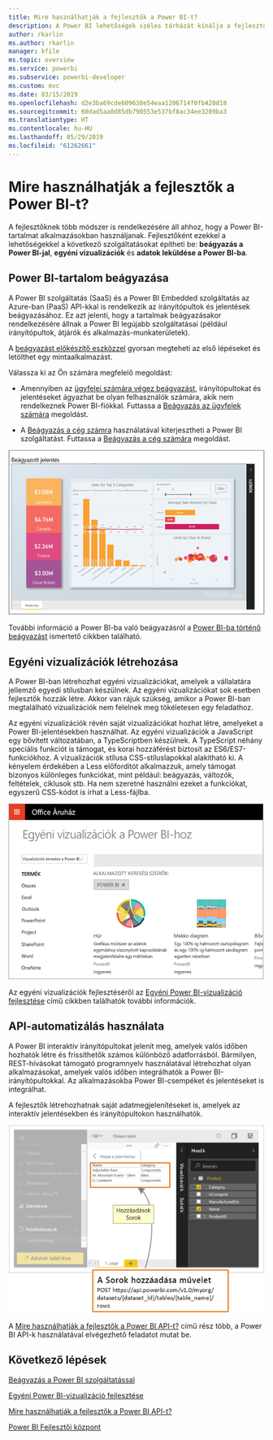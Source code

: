 ```yaml
---
title: Mire használhatják a fejlesztők a Power BI-t?
description: A Power BI lehetőségek széles tárházát kínálja a fejlesztők számára. Ezek a beágyazási lehetőségektől az egyéni vizualizációkig és az adatkészletek streameléséig terjednek.
author: rkarlin
ms.author: rkarlin
manager: kfile
ms.topic: overview
ms.service: powerbi
ms.subservice: powerbi-developer
ms.custom: mvc
ms.date: 03/15/2019
ms.openlocfilehash: d2e3ba69cde609638e54eaa1206714f0fb420d18
ms.sourcegitcommit: 60dad5aa0d85db790553e537bf8ac34ee3289ba3
ms.translationtype: HT
ms.contentlocale: hu-HU
ms.lasthandoff: 05/29/2019
ms.locfileid: "61262661"
---
```

# <a name="what-can-developers-do-with-power-bi"></a>Mire használhatják a fejlesztők a Power BI-t?

A fejlesztőknek több módszer is rendelkezésére áll ahhoz, hogy a Power BI-tartalmat alkalmazásokban használjanak. Fejlesztőként ezekkel a lehetőségekkel a következő szolgáltatásokat építheti be: **beágyazás a Power BI-jal**, **egyéni vizualizációk** és **adatok leküldése a Power BI-ba**.

## <a name="embedding-power-bi-content"></a>Power BI-tartalom beágyazása

A Power BI szolgáltatás (SaaS) és a Power BI Embedded szolgáltatás az Azure-ban (PaaS) API-kkal is rendelkezik az irányítópultok és jelentések beágyazásához. Ez azt jelenti, hogy a tartalmak beágyazásakor rendelkezésére állnak a Power BI legújabb szolgáltatásai (például irányítópultok, átjárók és alkalmazás-munkaterületek).

A [beágyazást előkészítő eszközzel](https://aka.ms/embedsetup) gyorsan megteheti az első lépéseket és letölthet egy mintaalkalmazást.

Válassza ki az Ön számára megfelelő megoldást:

* Amennyiben az [ügyfelei számára végez beágyazást](embedding.md#embedding-for-your-customers), irányítópultokat és jelentéseket ágyazhat be olyan felhasználók számára, akik nem rendelkeznek Power BI-fiókkal. Futtassa a [Beágyazás az ügyfelek számára](https://aka.ms/embedsetup/AppOwnsData) megoldást.

* A [Beágyazás a cég számra](embedding.md#embedding-for-your-organization) használatával kiterjesztheti a Power BI szolgáltatást. Futtassa a [Beágyazás a cég számára](https://aka.ms/embedsetup/UserOwnsData) megoldást.

![PBIE-minta](media/what-can-you-do/what-can-you-do-02.png)

További információ a Power BI-ba való beágyazásról a [Power BI-ba történő beágyazást](embedding.md) ismertető cikkben található.

## <a name="developing-custom-visuals"></a>Egyéni vizualizációk létrehozása

A Power BI-ban létrehozhat egyéni vizualizációkat, amelyek a vállalatára jellemző egyedi stílusban készülnek. Az egyéni vizualizációkat sok esetben fejlesztők hozzák létre. Akkor van rájuk szükség, amikor a Power BI-ban megtalálható vizualizációk nem felelnek meg tökéletesen egy feladathoz.

Az egyéni vizualizációk révén saját vizualizációkat hozhat létre, amelyeket a Power BI-jelentésekben használhat. Az egyéni vizualizációk a JavaScript egy bővített változatában, a TypeScriptben készülnek. A TypeScript néhány speciális funkciót is támogat, és korai hozzáférést biztosít az ES6/ES7-funkciókhoz. A vizualizációk stílusa CSS-stíluslapokkal alakítható ki. A kényelem érdekében a Less előfordítót alkalmazzuk, amely támogat bizonyos különleges funkciókat, mint például: beágyazás, változók, feltételek, ciklusok stb. Ha nem szeretné használni ezeket a funkciókat, egyszerű CSS-kódot is írhat a Less-fájlba.

![CV-minta](media/what-can-you-do/powerbi-custom-visual-store.png)

Az egyéni vizualizációk fejlesztéséről az [Egyéni Power BI-vizualizáció fejlesztése](custom-visual-develop-tutorial.md) című cikkben találhatók további információk.

## <a name="using-api-automation"></a>API-automatizálás használata

A Power BI interaktív irányítópultokat jelenít meg, amelyek valós időben hozhatók létre és frissíthetők számos különböző adatforrásból. Bármilyen, REST-hívásokat támogató programnyelv használatával létrehozhat olyan alkalmazásokat, amelyek valós időben integrálhatók a Power BI-irányítópultokkal. Az alkalmazásokba Power BI-csempéket és jelentéseket is integrálhat.

A fejlesztők létrehozhatnak saját adatmegjelenítéseket is, amelyek az interaktív jelentésekben és irányítópultokon használhatók.

![Adatminta leküldése](media/what-can-you-do/powerbi-push-data.png)

A [Mire használhatják a fejlesztők a Power BI API-t?](overview-of-power-bi-rest-api.md) című rész több, a Power BI API-k használatával elvégezhető feladatot mutat be.

## <a name="next-steps"></a>Következő lépések

[Beágyazás a Power BI szolgáltatással](embedding.md)  

[Egyéni Power BI-vizualizáció fejlesztése](https://microsoft.github.io/PowerBI-visuals/docs/step-by-step-lab/developing-a-power-bi-custom-visual/)

[Mire használhatják a fejlesztők a Power BI API-t?](overview-of-power-bi-rest-api.md)

[Power BI Fejlesztői központ](https://powerbi.microsoft.com/developers/)